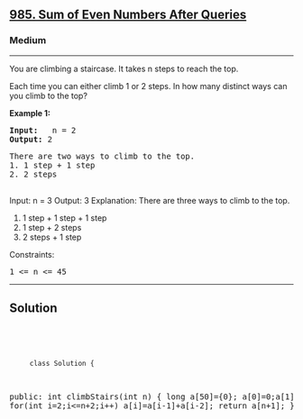 
<h2><a href="https://leetcode.com/problems/sum-of-even-numbers-after-queries/">985. Sum of Even Numbers After Queries</a></h2>
<h3>Medium</h3>
<hr>
<div><p>
You are climbing a staircase. It takes n steps to reach the top.

Each time you can either climb 1 or 2 steps. In how many distinct ways can you climb to the top?
</p>


<p><strong>Example 1:</strong></p>
<pre><strong>Input:</strong>   n = 2
<strong>Output:</strong> 2
</pre>
<pre>
There are two ways to climb to the top.
1. 1 step + 1 step
2. 2 steps
  </pre>
  
Input: n = 3
Output: 3
Explanation: There are three ways to climb to the top.
1. 1 step + 1 step + 1 step
2. 1 step + 2 steps
3. 2 steps + 1 step
 

Constraints:
<pre>
1 <= n <= 45
</pre>
<hr>
 <h2><strong><b>Solution</b></strong></h2>
 <br>
 <pre>
 
         class Solution {
public:
    int climbStairs(int n) {
       long a[50]={0};
        a[0]=0;a[1]=1;
        for(int i=2;i<=n+2;i++) 
            a[i]=a[i-1]+a[i-2];
        return a[n+1];
    }
};
          
 </pre>

